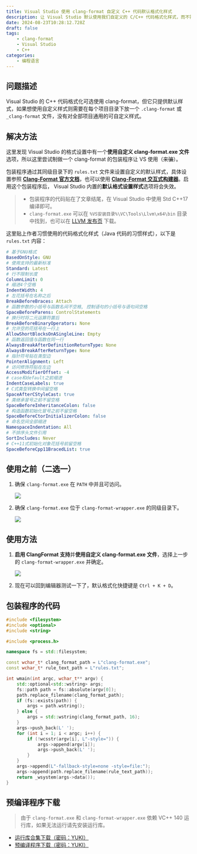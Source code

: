 ```yaml
---
title: Visual Studio 使用 clang-format 自定义 C++ 代码默认格式化样式
description: 让 Visual Studio 默认使用我们自定义的 C/C++ 代码格式化样式，而不需要在项目中创建 .clang-format 文件。
date: 2024-08-23T10:28:12.728Z
draft: false
tags:
    - clang-format
    - Visual Studio
    - C++
categories:
    - 编程语言
---
```


## 问题描述

Visual Studio 的 C++ 代码格式化可选使用 clang-format，但它只提供默认样式，如果想使用自定义样式则需要在每个项目目录下放一个 `.clang-format` 或 `_clang-format` 文件，没有对全部项目通用的可自定义样式。

## 解决方法

这里发现 Visual Studio 的格式设置中有一个**使用自定义 clang-format.exe 文件**选项，所以这里尝试制做一个 clang-format 的包装程序让 VS 使用（~~来骗~~）。

包装程序通过其同级目录下的 `rules.txt` 文件来设置自定义的默认样式，具体设置参照 [**Clang-Format 官方文档**](https://clang.llvm.org/docs/ClangFormatStyleOptions.html)，也可以使用 [**Clang-Format 交互式构建器**](https://zed0.co.uk/clang-format-configurator/)。启用这个包装程序后， Visual Studio 内置的**默认格式设置样式**选项将会失效。

> - 包装程序的代码贴在了文章结尾，在 Visual Studio 中使用 Std C++17 编译即可。
> - `clang-format.exe` 可以在 `%VS安装目录%\VC\Tools\Llvm\x64\bin` 目录中找到，也可以在 [LLVM 发布页](https://github.com/llvm/llvm-project/releases/latest) 下载。

这里贴上作者习惯使用的代码格式化样式（Java 代码的习惯样式），以下是 `rules.txt` 内容：

```yaml
# 基于GNU格式
BasedOnStyle: GNU
# 使用支持的最新标准
Standard: Latest
# 行不限制长度
ColumnLimit: 0
# 缩进4个空格
IndentWidth: 4
# 左花括号在名称之后
BreakBeforeBraces: Attach
# 函数参数的小括号与函数名间不空格, 控制语句的小括号与语句间空格
SpaceBeforeParens: ControlStatements
# 换行时将二元运算符置后
BreakBeforeBinaryOperators: None
# 允许空的花括号在一行上
AllowShortBlocksOnASingleLine: Empty
# 函数返回值与函数在同一行
AlwaysBreakAfterDefinitionReturnType: None
AlwaysBreakAfterReturnType: None
# 指针符号贴在类型边
PointerAlignment: Left
# 访问修饰符贴在左边
AccessModifierOffset: -4
# case和default之前缩进
IndentCaseLabels: true
# C式类型转换中间留空格
SpaceAfterCStyleCast: true
# 类继承冒号之前不留空格
SpaceBeforeInheritanceColon: false
# 构造函数初始化冒号之前不留空格
SpaceBeforeCtorInitializerColon: false
# 命名空间全部缩进
NamespaceIndentation: All
# 不排序头文件引用
SortIncludes: Never
# C++11式初始化对象花括号前留空格
SpaceBeforeCpp11BracedList: true
```

## 使用之前（二选一）

1. 确保 `clang-format.exe` 在 `PATH` 中并且可访问。

    ![](/images/Snipaste_2024-08-21_21-06-49.png)

2. 确保 `clang-format.exe` 位于 `clang-format-wrapper.exe` 的同级目录下。

    ![](/images/Snipaste_2024-08-21_21-09-39.png)

## 使用方法

1. **启用 ClangFormat 支持**并**使用自定义 clang-format.exe 文件**，选择上一步的 `clang-format-wrapper.exe` 并确定。

    ![](/images/Snipaste_2024-08-21_21-03-09.png)

2. 现在可以回到编辑器测试一下了，默认格式化快捷键是 `Ctrl + K + D`。

## 包装程序的代码

```cpp
#include <filesystem>
#include <optional>
#include <string>

#include <process.h>

namespace fs = std::filesystem;

const wchar_t* clang_format_path = L"clang-format.exe";
const wchar_t* rule_text_path = L"rules.txt";

int wmain(int argc, wchar_t** argv) {
    std::optional<std::wstring> args;
    fs::path path = fs::absolute(argv[0]);
    path.replace_filename(clang_format_path);
    if (fs::exists(path)) {
        args = path.wstring();
    } else {
        args = std::wstring(clang_format_path, 16);
    }
    args->push_back(L' ');
    for (int i = 1; i < argc; i++) {
        if (!wcsstr(argv[i], L"-style=")) {
            args->append(argv[i]);
            args->push_back(L' ');
        }
    }
    args->append(L"-fallback-style=none -style=file:");
    args->append(path.replace_filename(rule_text_path));
    return _wsystem(args->data());
}
```

## 预编译程序下载

> 由于 `clang-format.exe` 和 `clang-format-wrapper.exe` 依赖 VC++ 140 运行库，如果无法运行请先安装运行库。

- [运行库合集下载（密码：YUKI）](https://wwjz.lanzoul.com/i3wpJ27uk4la)
- [预编译程序下载（密码：YUKI）](https://wwjz.lanzoul.com/in53Z282jopg)

